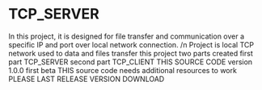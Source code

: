 # TCP_SERVER

In this project, it is designed for file transfer and communication over a specific IP and port over local network connection. /n
Project is local TCP network used to data and files transfer
this project two parts created
first part TCP_SERVER
second part TCP_CLIENT
THIS SOURCE CODE version 1.0.0 first beta 
THIS source code needs additional resources to work
PLEASE LAST RELEASE VERSION DOWNLOAD
